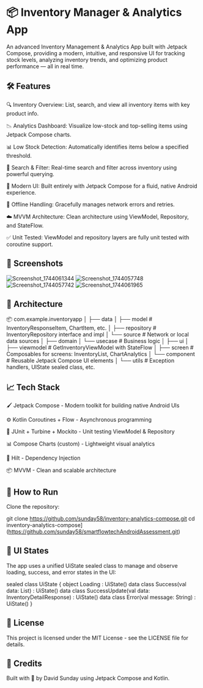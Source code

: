 # 📦 Inventory Manager & Analytics App

An advanced Inventory Management & Analytics App built with Jetpack Compose, providing a modern, intuitive, and responsive UI for tracking stock levels, analyzing inventory trends, and optimizing product performance — all in real time.

## 🛠️ Features

🔍 Inventory Overview: List, search, and view all inventory items with key product info.

📉 Analytics Dashboard: Visualize low-stock and top-selling items using Jetpack Compose charts.

📊 Low Stock Detection: Automatically identifies items below a specified threshold.

🧠 Search & Filter: Real-time search and filter across inventory using powerful querying.

📱 Modern UI: Built entirely with Jetpack Compose for a fluid, native Android experience.

🚀 Offline Handling: Gracefully manages network errors and retries.

☁️ MVVM Architecture: Clean architecture using ViewModel, Repository, and StateFlow.

✅ Unit Tested: ViewModel and repository layers are fully unit tested with coroutine support.


## 📸 Screenshots

![Screenshot_1744061344](https://github.com/user-attachments/assets/93dde009-4199-44a7-b623-148a14fddf11)
![Screenshot_1744057748](https://github.com/user-attachments/assets/29a50644-78ea-4ead-9074-17c4b1edafec)
![Screenshot_1744057742](https://github.com/user-attachments/assets/2635bfdb-cc45-420e-a0ac-f520843ed63c)
![Screenshot_1744061965](https://github.com/user-attachments/assets/3c998bc2-971e-4878-9348-7cbd0fb7ed34)


## 🧱 Architecture

📦 com.example.inventoryapp
│
├── data
│   ├── model               # InventoryResponseItem, ChartItem, etc.
│   ├── repository          # InventoryRepository interface and impl
│   └── source              # Network or local data sources
│
├── domain
│   └── usecase             # Business logic
│
├── ui
│   ├── viewmodel           # GetInventoryViewModel with StateFlow
│   ├── screen              # Composables for screens: InventoryList, ChartAnalytics
│   └── component           # Reusable Jetpack Compose UI elements
│
└── utils                   # Exception handlers, UIState sealed class, etc.


## 📈 Tech Stack

🖌️ Jetpack Compose - Modern toolkit for building native Android UIs

⚙️ Kotlin Coroutines + Flow - Asynchronous programming

🧪 JUnit + Turbine + Mockito - Unit testing ViewModel & Repository

📊 Compose Charts (custom) - Lightweight visual analytics

🔐 Hilt - Dependency Injection

📦 MVVM - Clean and scalable architecture


## 🚧 How to Run

Clone the repository:

git clone https://github.com/sunday58/inventory-analytics-compose.git
cd inventory-analytics-compose](https://github.com/sunday58/smartflowtechAndroidAssessment.git)

## 🧩 UI States

The app uses a unified UiState sealed class to manage and observe loading, success, and error states in the UI:

sealed class UiState {
    object Loading : UiState()
    data class Success(val data: List<InventoryResponseItem>) : UiState()
    data class SuccessUpdate(val data: InventoryDetailResponse) : UiState()
    data class Error(val message: String) : UiState()
}

## 📄 License

This project is licensed under the MIT License - see the LICENSE file for details.

## 🙌 Credits

Built with 💙 by David Sunday using Jetpack Compose and Kotlin.


